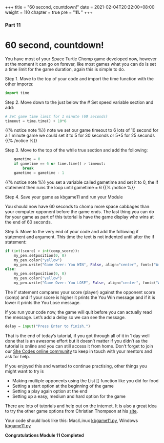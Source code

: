 +++
title = "60 second, countdown!"
date = 2021-02-04T20:22:00+08:00
weight = 110
chapter = true
pre = "<b>11. </b>"
+++

### Part 11

# 60 second, countdown!

You have most of your Space Turtle Chomp game developed now, however at the
 moment it can go on forever, like most games what you can do is set a time
 limit for the game duration, again this is simple to do.

Step 1.  Move to the top of your code and import the time function with the
 other imports:

```python
import time
```

Step 2.  Move down to the just below the \# Set speed variable section and add:

```python
# Set game time limit for 1 minute (60 seconds)
timeout = time.time() + 10*6
```

{{% notice note %}}
note we set our game timeout to 6 lots of 10 second for a 1 minute game we
 could set it to 5 for 30 seconds or 5\*5 for 25 seconds
{{% /notice %}}

Step 3.  Move to the top of the while true section and add the following:

```python
    gametime = 0
    if gametime == 6 or time.time() > timeout:
        break
    gametime = gametime - 1
```

{{% notice note %}}
you set a variable called gametime and set it to 0, the if statement then runs
 the loop until gametime = 6
{{% /notice %}}

Step 4.  Save your game as kbgame11 and run your Module

You should now have 60 seconds to chomp more space cabbages than your computer
 opponent before the game ends. The last thing you can do
 for your game as part of this tutorial is have the game display who wins at
 the end of 60 seconds.

Step 5.  Move to the very end of your code and add the following if
 statement and argument. This time the text is not indented until after the if
 statement:

```python
if (int(score) > int(comp_score)):
    my_pen.setposition(0, 0)
    my_pen.color("yellow")
    my_pen.write("Game Over: You WIN", False, align="center", font=("Arial", 28, "normal"))
else:
    my_pen.setposition(0, 0)
    my_pen.color("yellow")
    my_pen.write("Game Over: You LOSE", False, align="center", font=("Arial", 28, "normal"))
```

The if statement compares your score \(player\) against the opponent score
 \(comp\) and if your score is higher it prints the You Win message and if it
 is lower it prints the You Lose message.

If you run your code now, the game will quit before you can actually read the message. Let’s add a delay so we can see the message.

```python
delay = input("Press Enter to finish.")
```

That is the end of today’s tutorial, if you got through all of it in 1 day well
 done that is an awesome effort but it doesn’t matter if you didn’t as the
 tutorial is online and you can still access it from home. Don't forget to join
 our [She Codes online community](https://join.slack.com/t/shecodesaus/shared_invite/zt-9jktxnlx-Rur3NGFSBFJ7LRwq7AV~ig) to keep in touch with your mentors and ask for help.

If you enjoyed this and wanted to continue practising,
 other things you might want to try is

* Making multiple opponents using the List \[\] function like you did for food
* Setting a start option at the beginning of the game
* Setting a play again option at the end
* Setting up a easy, medium and hard option for the game

There are lots of tutorials and help out on the internet.
 It is also a great idea to try the other game options from Christian Thompson
 at his [site](http://christianthompson.com).

Your code should look like this: Mac/Linux [kbgame11.py](/python_game/src/kbgame11.py), Windows [kbgame11.py](/python_game/src/kbgame11_win.py)

**Congratulations Module 11 Completed**
